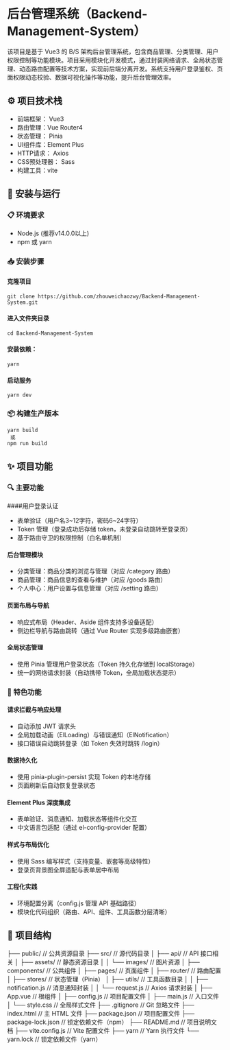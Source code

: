 # 后台管理系统（Backend-Management-System）
该项目是基于 Vue3 的 B/S 架构后台管理系统，包含商品管理、分类管理、用户权限控制等功能模块。项目采用模块化开发模式，通过封装网络请求、全局状态管理、动态路由配置等技术方案，实现前后端分离开发。系统支持用户登录鉴权、页面权限动态校验、数据可视化操作等功能，提升后台管理效率。
## ⚙️ 项目技术栈
- 前端框架： Vue3
- 路由管理：Vue Router4
- 状态管理： Pinia 
- UI组件库：Element Plus 
- HTTP请求： Axios    
- CSS预处理器： Sass
- 构建工具：vite
## 🚀 安装与运行
### 📋 环境要求
- Node.js (推荐v14.0.0以上)
- npm 或 yarn
### 📥 安装步骤
#### 克隆项目
```
git clone https://github.com/zhouweichaozwy/Backend-Management-System.git
```
#### 进入文件夹目录
```
cd Backend-Management-System
```
#### 安装依赖：

```
yarn
```

#### 启动服务

```
yarn dev
```
### 📦 构建生产版本
```
yarn build
 或
npm run build
```
## ✨ 项目功能
### 🔍 主要功能
####用户登录认证
- 表单验证（用户名3~12字符，密码6~24字符）
- Token 管理（登录成功后存储 token，未登录自动跳转至登录页）
- 基于路由守卫的权限控制（白名单机制）
#### 后台管理模块
- 分类管理：商品分类的浏览与管理（对应 /category 路由）
- 商品管理：商品信息的查看与维护（对应 /goods 路由）
- 个人中心：用户设置与信息管理（对应 /setting 路由）
#### 页面布局与导航
- 响应式布局（Header、Aside 组件支持多设备适配）
- 侧边栏导航与路由跳转（通过 Vue Router 实现多级路由嵌套）
#### 全局状态管理
- 使用 Pinia 管理用户登录状态（Token 持久化存储到 localStorage）
- 统一的网络请求封装（自动携带 Token，全局加载状态提示）
### 🌟 特色功能
#### 请求拦截与响应处理
- 自动添加 JWT 请求头
- 全局加载动画（ElLoading）与错误通知（ElNotification）
- 接口错误自动跳转登录（如 Token 失效时跳转 /login）
#### 数据持久化
- 使用 pinia-plugin-persist 实现 Token 的本地存储
- 页面刷新后自动恢复登录状态
#### Element Plus 深度集成

- 表单验证、消息通知、加载状态等组件化交互
- 中文语言包适配（通过 el-config-provider 配置）
#### 样式与布局优化
- 使用 Sass 编写样式（支持变量、嵌套等高级特性）
- 登录页背景图全屏适配与表单居中布局
#### 工程化实践
- 环境配置分离（config.js 管理 API 基础路径）
- 模块化代码组织（路由、API、组件、工具函数分层清晰）
## 📁 项目结构
├── public/                          // 公共资源目录
├── src/                             // 源代码目录
│   ├── api/                         // API 接口相关
│   ├── assets/                      // 静态资源目录
│   │    └── images/                 // 图片资源
│   ├── components/                  // 公共组件
│   ├── pages/                       // 页面组件
│   ├── router/                      // 路由配置
│   ├── stores/                      // 状态管理（Pinia）
│   ├── utils/                       // 工具函数目录
│   │    ├── notification.js         // 消息通知封装
│   │    └── request.js              // Axios 请求封装
│   ├── App.vue                      // 根组件
│   ├── config.js                    // 项目配置文件
│   ├── main.js                      // 入口文件
│   └── style.css                    // 全局样式文件
├── .gitignore                       // Git 忽略文件
├── index.html                       // 主 HTML 文件
├── package.json                     // 项目配置文件
├── package-lock.json                // 锁定依赖文件（npm）
├── README.md                        // 项目说明文档
├── vite.config.js                   // Vite 配置文件
├── yarn                             // Yarn 执行文件
└── yarn.lock                        // 锁定依赖文件（yarn）
